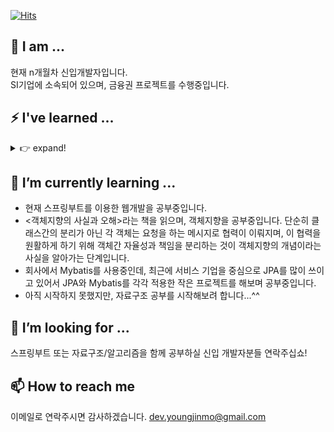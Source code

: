 [![Hits](https://hits.seeyoufarm.com/api/count/incr/badge.svg?url=https%3A%2F%2Fgithub.com%2Fyoungjinmo%2Fyoungjinmo&count_bg=%23F4A9A9&title_bg=%23000000&icon=spring.svg&icon_color=%23E7E7E7&title=hits&edge_flat=false)](https://hits.seeyoufarm.com)
## 🔭 I am ...
현재 n개월차 신입개발자입니다.<br>
SI기업에 소속되어 있으며, 금융권 프로젝트를 수행중입니다.

## ⚡ I've learned ...
<details>
  <summary>👉 expand!</summary>
  <ul>
    <li><h3>Java</h3></li>
    <ul>
      <li>객체지향의 주요 개념에 대해 설명할 수 있는정도로 이해하고 있습니다.</li>
      <li>객체지향과 다른 컨셉의 함수형 프로그래밍을 위한 Java 8의 람다와 함수형 인터페이스에도 관심이 있습니다.</li>
      <li>스프링부트를 이용하여 다른 분들과 협업하여 포트폴리오용 웹을 개발한적이 있는데, 스프링시큐리티의 Oauth를 이용하여 로그인을 구현한 경험이 있습니다.</li>
      <li>Template engine으로 Thymeleaf, Mustache를 이용한 경험이 있습니다.</li>
      <li>최근엔 Mybatis와 JPA를 공부하고 있습니다. JPA가 Mybatis와 비교하여 어떤 장단점이 있는지를 직접 경험하는 것에 목표를 하고 있습니다.</li>
    </ul>
    <li><h3>Database</h3></li>
      <ul>
        <li>Oracle 11g와 Mysql을 사용해보았습니다.</li>
        <li>JOIN을 사용할 수 있는 수준의 초급 수준이며, 향후 DB 정규화에 대해서도 공부하고 싶습니다.</li>
      </ul>
    <li><h3>Git</h3></li>
      <ul>
        <li>모든 프로젝트나 공부한 내용을 Github으로 관리중입니다.</li>
        <li>Rebase를 사용하여 커밋을 통합하거나 커밋 메세지 변경을 할 수 있습니다.</li>
        <li>Commite Template를 이용하여 이해하기 쉬운 커밋을 작성하려고 합니다.</li>
        <li>브랜치 전략을 이해하고 있으며, 향후 진행할 사이드 프로젝트(협업)에서는 브랜치 전략을 직접 도입하여 경험하고자 합니다.</li>
      </ul>
    <li><h3>Docker</h3></li>
      <ul>
        <li>평소 DBMS를 이용할 때, 도커를 사용하고 있습니다.</li>
        <li>도커 이미지를 생성하고 Docker Hub에 배포한 경험이 있습니다.</li>
      </ul>
    <li><h3>AWS</h3></li>
      <ul>
        <li>EC2에 웹 프로젝트를 배포한 경험이 있습니다.</li>
        <li>EIP를 사용하여 고정 IP를 사용해보았습니다.</li>
        <li>구입한 도메인을 AWS route 53을 이용하여 연동해보았습니다.</li>
      </ul>
    <li><h3>Linux</h3></li>
      <ul>
        <li>간단한 커맨드 명령어를 숙지하고 있으며, Vim 에디터를 초급수준으로 다룰줄 압니다.</li>
      </ul>
  </ul>
</details>

## 🌱 I’m currently learning ...
- 현재 스프링부트를 이용한 웹개발을 공부중입니다.
- <객체지향의 사실과 오해>라는 책을 읽으며, 객체지향을 공부중입니다. 단순히 클래스간의 분리가 아닌 각 객체는 요청을 하는 메시지로 협력이 이뤄지며, 이 협력을 원활하게 하기 위해 객체간 자율성과 책임을 분리하는 것이 객체지향의 개념이라는 사실을 알아가는 단계입니다.
- 회사에서 Mybatis를 사용중인데, 최근에 서비스 기업을 중심으로 JPA를 많이 쓰이고 있어서 JPA와 Mybatis를 각각 적용한 작은 프로젝트를 해보며 공부중입니다.
- 아직 시작하지 못했지만, 자료구조 공부를 시작해보려 합니다...^^

## 👯 I’m looking for ...
스프링부트 또는 자료구조/알고리즘을 함께 공부하실 신입 개발자분들 연락주십쇼!

## 📫 How to reach me
이메일로 연락주시면 감사하겠습니다.
dev.youngjinmo@gmail.com

<!-- **devyoungjin/devyoungjin** is a ✨ _special_ ✨ repository because its `README.md` (this file) appears on your GitHub profile.

Here are some ideas to get you started:

- 🔭 I’m currently working on ...
- 🌱 I’m currently learning ...
- 👯 I’m looking to collaborate on ...
- 🤔 I’m looking for help with ...
- 💬 Ask me about ...
- 📫 How to reach me: ...
- 😄 Pronouns: ...
- ⚡ Fun fact: ...
-->

